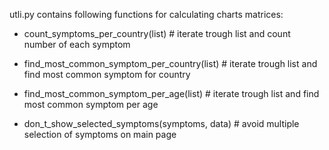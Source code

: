 utli.py contains following functions for calculating charts matrices: 

- count_symptoms_per_country(list)        	 # iterate trough list and count number of each symptom 

- find_most_common_symptom_per_country(list)	 # iterate trough list and find most common symptom for country

- find_most_common_symptom_per_age(list)       # iterate trough list and find most common symptom per age

- don_t_show_selected_symptoms(symptoms, data) # avoid multiple selection of symptoms on main page 
